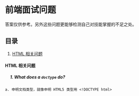 # 前端面试问题
答案仅供参考。另外这些问题更能够检测自己对技能掌握的不足之处。


## 目录
1. [HTML 相关问题](#html-quesition)

#### <a name='html-quesition'>HTML 相关问题</a>
##### &nbsp;&nbsp;&nbsp;&nbsp; 1. What does a `doctype` do?
    a. 申明文档类型，就像申明 HTML5 类型用 <!DOCTYPE html>
